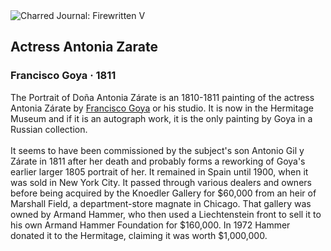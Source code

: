 <div class="artwork-of-the-day">
  <div class="container">
    <div class="img-wrapper">
      <img
        src="https://uploads8.wikiart.org/images/francisco-goya/actress-antonia-zarate.jpg!Large.jpg"
        alt="Charred Journal: Firewritten V" />
    </div>
    <div class="artwork-detail">
      <div class="artwork-origin"> 
        <h2 class="artwork-name">Actress Antonia Zarate</h2>
        <h3 class="artist">
          Francisco Goya
                    ·  1811
        </h3>
      </div>
      <p class="description">
        <span class="artwork-description-text ng-binding" ng-bind-html="viewModel.ArtworkOfTheDay.Description | unsafe">The Portrait of Doña Antonia Zárate is an 1810-1811 painting of the actress Antonia Zárate by <a target="_blank" href="/en/francisco-goya">Francisco Goya</a> or his studio. It is now in the Hermitage Museum and if it is an autograph work, it is the only painting by Goya in a Russian collection.
<br>
<br>It seems to have been commissioned by the subject's son Antonio Gil y Zárate in 1811 after her death and probably forms a reworking of Goya's earlier larger 1805 portrait of her. It remained in Spain until 1900, when it was sold in New York City. It passed through various dealers and owners before being acquired by the Knoedler Gallery for $60,000 from an heir of Marshall Field, a department-store magnate in Chicago. That gallery was owned by Armand Hammer, who then used a Liechtenstein front to sell it to his own Armand Hammer Foundation for $160,000. In 1972 Hammer donated it to the Hermitage, claiming it was worth $1,000,000.</span>
                        <div class="text-shadow-container" ng-show="showShadow" style=""></div>
      </p>
    </div>
  </div>

</div>
